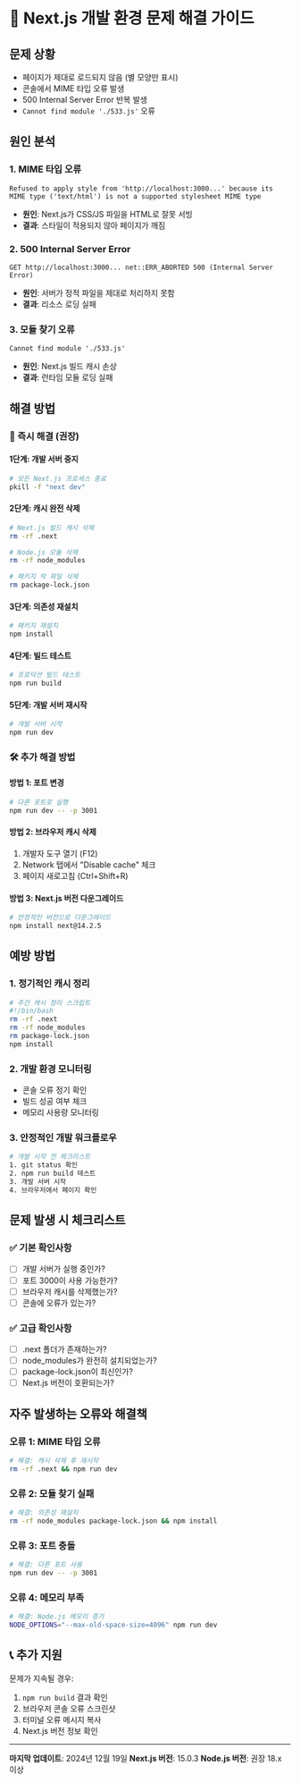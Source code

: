 # 🚨 Next.js 개발 환경 문제 해결 가이드

## 문제 상황
- 페이지가 제대로 로드되지 않음 (별 모양만 표시)
- 콘솔에서 MIME 타입 오류 발생
- 500 Internal Server Error 반복 발생
- `Cannot find module './533.js'` 오류

## 원인 분석

### 1. MIME 타입 오류
```
Refused to apply style from 'http://localhost:3000...' because its MIME type ('text/html') is not a supported stylesheet MIME type
```
- **원인**: Next.js가 CSS/JS 파일을 HTML로 잘못 서빙
- **결과**: 스타일이 적용되지 않아 페이지가 깨짐

### 2. 500 Internal Server Error
```
GET http://localhost:3000... net::ERR_ABORTED 500 (Internal Server Error)
```
- **원인**: 서버가 정적 파일을 제대로 처리하지 못함
- **결과**: 리소스 로딩 실패

### 3. 모듈 찾기 오류
```
Cannot find module './533.js'
```
- **원인**: Next.js 빌드 캐시 손상
- **결과**: 런타임 모듈 로딩 실패

## 해결 방법

### 🔧 즉시 해결 (권장)

#### 1단계: 개발 서버 중지
```bash
# 모든 Next.js 프로세스 종료
pkill -f "next dev"
```

#### 2단계: 캐시 완전 삭제
```bash
# Next.js 빌드 캐시 삭제
rm -rf .next

# Node.js 모듈 삭제
rm -rf node_modules

# 패키지 락 파일 삭제
rm package-lock.json
```

#### 3단계: 의존성 재설치
```bash
# 패키지 재설치
npm install
```

#### 4단계: 빌드 테스트
```bash
# 프로덕션 빌드 테스트
npm run build
```

#### 5단계: 개발 서버 재시작
```bash
# 개발 서버 시작
npm run dev
```

### 🛠️ 추가 해결 방법

#### 방법 1: 포트 변경
```bash
# 다른 포트로 실행
npm run dev -- -p 3001
```

#### 방법 2: 브라우저 캐시 삭제
1. 개발자 도구 열기 (F12)
2. Network 탭에서 "Disable cache" 체크
3. 페이지 새로고침 (Ctrl+Shift+R)

#### 방법 3: Next.js 버전 다운그레이드
```bash
# 안정적인 버전으로 다운그레이드
npm install next@14.2.5
```

## 예방 방법

### 1. 정기적인 캐시 정리
```bash
# 주간 캐시 정리 스크립트
#!/bin/bash
rm -rf .next
rm -rf node_modules
rm package-lock.json
npm install
```

### 2. 개발 환경 모니터링
- 콘솔 오류 정기 확인
- 빌드 성공 여부 체크
- 메모리 사용량 모니터링

### 3. 안정적인 개발 워크플로우
```bash
# 개발 시작 전 체크리스트
1. git status 확인
2. npm run build 테스트
3. 개발 서버 시작
4. 브라우저에서 페이지 확인
```

## 문제 발생 시 체크리스트

### ✅ 기본 확인사항
- [ ] 개발 서버가 실행 중인가?
- [ ] 포트 3000이 사용 가능한가?
- [ ] 브라우저 캐시를 삭제했는가?
- [ ] 콘솔에 오류가 있는가?

### ✅ 고급 확인사항
- [ ] .next 폴더가 존재하는가?
- [ ] node_modules가 완전히 설치되었는가?
- [ ] package-lock.json이 최신인가?
- [ ] Next.js 버전이 호환되는가?

## 자주 발생하는 오류와 해결책

### 오류 1: MIME 타입 오류
```bash
# 해결: 캐시 삭제 후 재시작
rm -rf .next && npm run dev
```

### 오류 2: 모듈 찾기 실패
```bash
# 해결: 의존성 재설치
rm -rf node_modules package-lock.json && npm install
```

### 오류 3: 포트 충돌
```bash
# 해결: 다른 포트 사용
npm run dev -- -p 3001
```

### 오류 4: 메모리 부족
```bash
# 해결: Node.js 메모리 증가
NODE_OPTIONS="--max-old-space-size=4096" npm run dev
```

## 📞 추가 지원

문제가 지속될 경우:
1. `npm run build` 결과 확인
2. 브라우저 콘솔 오류 스크린샷
3. 터미널 오류 메시지 복사
4. Next.js 버전 정보 확인

---
**마지막 업데이트**: 2024년 12월 19일
**Next.js 버전**: 15.0.3
**Node.js 버전**: 권장 18.x 이상